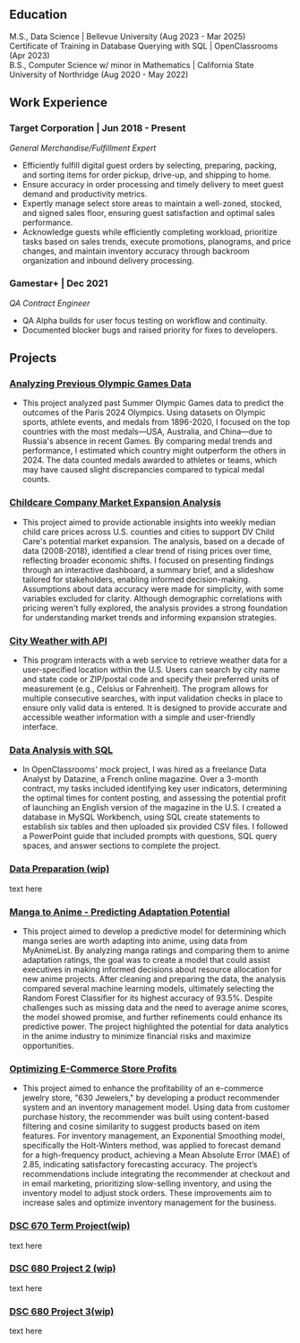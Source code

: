 ## Education

M.S., Data Science | Bellevue University (Aug 2023 - Mar 2025)<br>
Certificate of Training in Database Querying with SQL | OpenClassrooms (Apr 2023)<br>
B.S., Computer Science w/ minor in Mathematics | California State University of Northridge (Aug 2020 - May 2022)<br>

## Work Experience

### Target Corporation | Jun 2018 - Present
*General Merchandise/Fulfillment Expert*
- Efficiently fulfill digital guest orders by selecting, preparing, packing, and sorting items for order pickup, drive-up, and shipping to home.
- Ensure accuracy in order processing and timely delivery to meet guest demand and productivity metrics.
- Expertly manage select store areas to maintain a well-zoned, stocked, and signed sales floor, ensuring guest satisfaction and optimal sales performance.
- Acknowledge guests while efficiently completing workload, prioritize tasks based on sales trends, execute promotions, planograms, and price changes, and maintain inventory accuracy through backroom organization and inbound delivery processing.

### Gamestar+ | Dec 2021
*QA Contract Engineer*
- QA Alpha builds for user focus testing on workflow and continuity.
- Documented blocker bugs and raised priority for fixes to developers.

## Projects

### [Analyzing Previous Olympic Games Data](https://github.com/Oc18a/Nathanael-Ochoa-Portfolio.github.io/tree/main/Analyzing%20Previous%20Olympic%20Games%20Data)
- This project analyzed past Summer Olympic Games data to predict the outcomes of the Paris 2024 Olympics. Using datasets on Olympic sports, athlete events, and medals from 1896-2020, I focused on the top countries with the most medals—USA, Australia, and China—due to Russia's absence in recent Games. By comparing medal trends and performance, I estimated which country might outperform the others in 2024. The data counted medals awarded to athletes or teams, which may have caused slight discrepancies compared to typical medal counts.

### [Childcare Company Market Expansion Analysis](https://github.com/Oc18a/Nathanael-Ochoa-Project-Portfolio/tree/main/Childcare%20Company%20Market%20Expansion%20Analysis)
- This project aimed to provide actionable insights into weekly median child care prices across U.S. counties and cities to support DV Child Care's potential market expansion. The analysis, based on a decade of data (2008-2018), identified a clear trend of rising prices over time, reflecting broader economic shifts. I focused on presenting findings through an interactive dashboard, a summary brief, and a slideshow tailored for stakeholders, enabling informed decision-making. Assumptions about data accuracy were made for simplicity, with some variables excluded for clarity. Although demographic correlations with pricing weren't fully explored, the analysis provides a strong foundation for understanding market trends and informing expansion strategies.

### [City Weather with API](https://github.com/Oc18a/Nathanael-Ochoa-Project-Portfolio/tree/main/City%20Weather%20with%20API)
- This program interacts with a web service to retrieve weather data for a user-specified location within the U.S. Users can search by city name and state code or ZIP/postal code and specify their preferred units of measurement (e.g., Celsius or Fahrenheit). The program allows for multiple consecutive searches, with input validation checks in place to ensure only valid data is entered. It is designed to provide accurate and accessible weather information with a simple and user-friendly interface.

### [Data Analysis with SQL](https://github.com/Oc18a/Nathanael-Ochoa-Project-Portfolio/tree/main/Data%20Analysis%20with%20SQL)
- In OpenClassrooms' mock project, I was hired as a freelance Data Analyst by Datazine, a French online magazine. Over a 3-month contract, my tasks included identifying key user indicators, determining the optimal times for content posting, and assessing the potential profit of launching an English version of the magazine in the U.S. I created a database in MySQL Workbench, using SQL create statements to establish six tables and then uploaded six provided CSV files. I followed a PowerPoint guide that included prompts with questions, SQL query spaces, and answer sections to complete the project.

### [Data Preparation (wip)](https://github.com/Oc18a/Nathanael-Ochoa-Project-Portfolio/tree/main/Data%20Preparation%20(need%20to%20update))
text here

### [Manga to Anime - Predicting Adaptation Potential](https://github.com/Oc18a/Nathanael-Ochoa-Project-Portfolio/tree/main/Manga%20to%20Anime%20-%20Predicting%20Adaptation%20Potential)
- This project aimed to develop a predictive model for determining which manga series are worth adapting into anime, using data from MyAnimeList. By analyzing manga ratings and comparing them to anime adaptation ratings, the goal was to create a model that could assist executives in making informed decisions about resource allocation for new anime projects. After cleaning and preparing the data, the analysis compared several machine learning models, ultimately selecting the Random Forest Classifier for its highest accuracy of 93.5%. Despite challenges such as missing data and the need to average anime scores, the model showed promise, and further refinements could enhance its predictive power. The project highlighted the potential for data analytics in the anime industry to minimize financial risks and maximize opportunities.

### [Optimizing E-Commerce Store Profits](https://github.com/Oc18a/Nathanael-Ochoa-Project-Portfolio/tree/main/Optimizing%20E-Commerce%20Store%20Profits)
- This project aimed to enhance the profitability of an e-commerce jewelry store, "630 Jewelers," by developing a product recommender system and an inventory management model. Using data from customer purchase history, the recommender was built using content-based filtering and cosine similarity to suggest products based on item features. For inventory management, an Exponential Smoothing model, specifically the Holt-Winters method, was applied to forecast demand for a high-frequency product, achieving a Mean Absolute Error (MAE) of 2.85, indicating satisfactory forecasting accuracy. The project’s recommendations include integrating the recommender at checkout and in email marketing, prioritizing slow-selling inventory, and using the inventory model to adjust stock orders. These improvements aim to increase sales and optimize inventory management for the business.

### [DSC 670 Term Project(wip)]()
text here

### [DSC 680 Project 2 (wip)]()
text here

### [DSC 680 Project 3(wip)]()
text here
